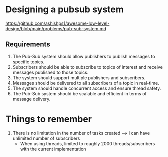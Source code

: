 # Designing a pubsub system

https://github.com/ashishps1/awesome-low-level-design/blob/main/problems/pub-sub-system.md

## Requirements

1. The Pub-Sub system should allow publishers to publish messages to specific topics.
2. Subscribers should be able to subscribe to topics of interest and receive messages published to those topics.
3. The system should support multiple publishers and subscribers.
4. Messages should be delivered to all subscribers of a topic in real-time.
5. The system should handle concurrent access and ensure thread safety.
6. The Pub-Sub system should be scalable and efficient in terms of message delivery.


# Things to remember

1. There is no limitation in the number of tasks created --> I can have unlimited number of subscribers
    - When using threads, limited to roughly 2000 threads/subscribers with the current implementation